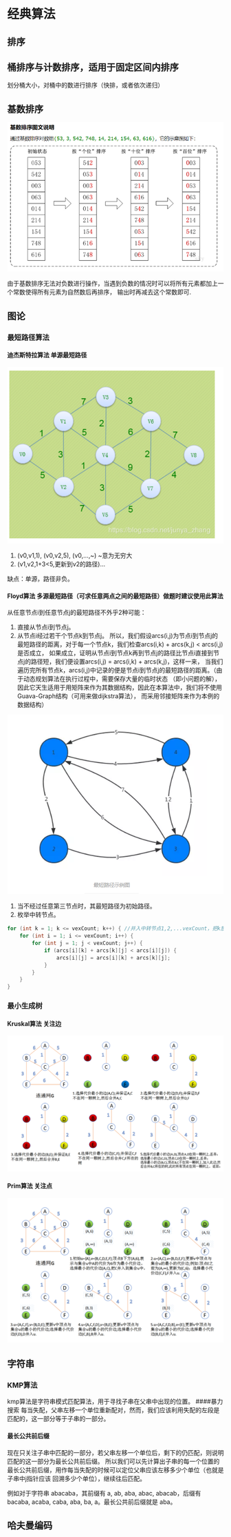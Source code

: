 # 经典算法
## 排序
## 桶排序与计数排序，适用于固定区间内排序
划分桶大小，对桶中的数进行排序（快排，或者依次递归）
## 基数排序
![sort-radix](../images/sort-radix.PNG)

由于基数排序无法对负数进行操作，当遇到负数的情况时可以将所有元素都加上一个常数使得所有元素为自然数后再排序，
输出时再减去这个常数即可.
## 图论
### 最短路径算法
#### 迪杰斯特拉算法 单源最短路径
![shortestPath-dijkstra1](../images/shortestPath-dijkstra1.PNG)
1. (v0,v1,1), (v0,v2,5), (v0,...,~)  ~意为无穷大
2. (v1,v2,1+3<5,更新到v2的路径)...

缺点：单源，路径非负。
#### Floyd算法 多源最短路径（可求任意两点之间的最短路径）做题时建议使用此算法
从任意节点i到任意节点j的最短路径不外乎2种可能：
1) 直接从节点i到节点j。
2) 从节点i经过若干个节点k到节点j。
所以，我们假设arcs(i,j)为节点i到节点j的最短路径的距离，对于每一个节点k，我们检查arcs(i,k) + arcs(k,j) < arcs(i,j)是否成立，
如果成立，证明从节点i到节点k再到节点j的路径比节点i直接到节点j的路径短，我们便设置arcs(i,j) = arcs(i,k) + arcs(k,j)，这样一来，
当我们遍历完所有节点k，arcs(i,j)中记录的便是节点i到节点j的最短路径的距离。（由于动态规划算法在执行过程中，需要保存大量的临时状态
（即小问题的解），因此它天生适用于用矩阵来作为其数据结构，因此在本算法中，我们将不使用Guava-Graph结构（可用来做dijkstra算法），
而采用邻接矩阵来作为本例的数据结构）

![shortestPath-dijkstra1](../images/shortestPath-floyd.PNG)
1. 当不经过任意第三节点时，其最短路径为初始路径。
2. 枚举中转节点。
```java
for (int k = 1; k <= vexCount; k++) { //并入中转节点1,2,...vexCount，把k放到最外层？
    for (int i = 1; i <= vexCount; i++) {
        for (int j = 1; j < vexCount; j++) {
            if (arcs[i][k] + arcs[k][j] < arcs[i][j]) {
                arcs[i][j] = arcs[i][k] + arcs[k][j];
            }
        }
    }
} 
```
### 最小生成树
#### Kruskal算法 关注边
![smallTree-kruskal](../images/smallestTree-kruskal.PNG)
#### Prim算法 关注点
![smallTree-prim](../images/smallestTree-prim.PNG)
## 字符串
### KMP算法
kmp算法是字符串模式匹配算法，用于寻找子串在父串中出现的位置。
####暴力搜索
每当失配，父串左移一个单位重新配对，然而，我们应该利用失配的左段是匹配的，这一部分等于子串的一部分。
#### 最长公共前后缀
现在只关注子串中匹配的一部分，若父串左移一个单位后，剩下的仍匹配，则说明匹配的这一部分为最长公共前后缀。
所以我们可以先计算出子串的每一个位置的最长公共前后缀，用作每当失配的时候可以定位父串应该左移多少个单位（也就是子串中j指针应该
回溯多少个单位），继续往后匹配。

例如对于字符串 abacaba，其前缀有 a, ab, aba, abac, abacab，后缀有bacaba, acaba, caba, aba, ba, a。最长公共前后缀就是 aba。
## 哈夫曼编码
